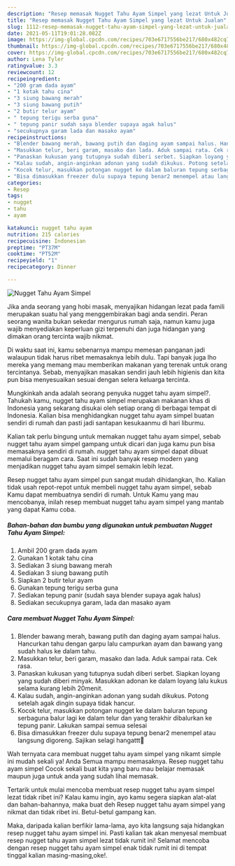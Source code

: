 ```yaml
---
description: "Resep memasak Nugget Tahu Ayam Simpel yang lezat Untuk Jualan"
title: "Resep memasak Nugget Tahu Ayam Simpel yang lezat Untuk Jualan"
slug: 1112-resep-memasak-nugget-tahu-ayam-simpel-yang-lezat-untuk-jualan
date: 2021-05-11T19:01:28.082Z
image: https://img-global.cpcdn.com/recipes/703e6717556be217/680x482cq70/nugget-tahu-ayam-simpel-foto-resep-utama.jpg
thumbnail: https://img-global.cpcdn.com/recipes/703e6717556be217/680x482cq70/nugget-tahu-ayam-simpel-foto-resep-utama.jpg
cover: https://img-global.cpcdn.com/recipes/703e6717556be217/680x482cq70/nugget-tahu-ayam-simpel-foto-resep-utama.jpg
author: Lena Tyler
ratingvalue: 3.3
reviewcount: 12
recipeingredient:
- "200 gram dada ayam"
- "1 kotak tahu cina"
- "3 siung bawang merah"
- "3 siung bawang putih"
- "2 butir telur ayam"
- " tepung terigu serba guna"
- " tepung panir sudah saya blender supaya agak halus"
- "secukupnya garam lada dan masako ayam"
recipeinstructions:
- "Blender bawang merah, bawang putih dan daging ayam sampai halus. Hancurkan tahu dengan garpu lalu campurkan ayam dan bawang yang sudah halus ke dalam tahu."
- "Masukkan telur, beri garam, masako dan lada. Aduk sampai rata. Cek rasa."
- "Panaskan kukusan yang tutupnya sudah diberi serbet. Siapkan loyang yang sudah diberi minyak. Masukkan adonan ke dalam loyang lalu kukus selama kurang lebih 20menit."
- "Kalau sudah, angin-anginkan adonan yang sudah dikukus. Potong setelah agak dingin supaya tidak hancur."
- "Kocok telur, masukkan potongan nugget ke dalam baluran tepung serbaguna balur lagi ke dalam telur dan yang terakhir dibalurkan ke tepung panir. Lakukan sampai semua selesai"
- "Bisa dimasukkan freezer dulu supaya tepung benar2 menempel atau langsung digoreng. Sajikan selagi hangattt🥰"
categories:
- Resep
tags:
- nugget
- tahu
- ayam

katakunci: nugget tahu ayam 
nutrition: 215 calories
recipecuisine: Indonesian
preptime: "PT37M"
cooktime: "PT52M"
recipeyield: "1"
recipecategory: Dinner

---
```



![Nugget Tahu Ayam Simpel](https://img-global.cpcdn.com/recipes/703e6717556be217/680x482cq70/nugget-tahu-ayam-simpel-foto-resep-utama.jpg)

Jika anda seorang yang hobi masak, menyajikan hidangan lezat pada famili merupakan suatu hal yang menggembirakan bagi anda sendiri. Peran seorang  wanita bukan sekedar mengurus rumah saja, namun kamu juga wajib menyediakan keperluan gizi terpenuhi dan juga hidangan yang dimakan orang tercinta wajib nikmat.

Di waktu  saat ini, kamu sebenarnya mampu memesan panganan jadi walaupun tidak harus ribet memasaknya lebih dulu. Tapi banyak juga lho mereka yang memang mau memberikan makanan yang terenak untuk orang tercintanya. Sebab, menyajikan masakan sendiri jauh lebih higienis dan kita pun bisa menyesuaikan sesuai dengan selera keluarga tercinta. 



Mungkinkah anda adalah seorang penyuka nugget tahu ayam simpel?. Tahukah kamu, nugget tahu ayam simpel merupakan makanan khas di Indonesia yang sekarang disukai oleh setiap orang di berbagai tempat di Indonesia. Kalian bisa menghidangkan nugget tahu ayam simpel buatan sendiri di rumah dan pasti jadi santapan kesukaanmu di hari liburmu.

Kalian tak perlu bingung untuk memakan nugget tahu ayam simpel, sebab nugget tahu ayam simpel gampang untuk dicari dan juga kamu pun bisa memasaknya sendiri di rumah. nugget tahu ayam simpel dapat dibuat memalui beragam cara. Saat ini sudah banyak resep modern yang menjadikan nugget tahu ayam simpel semakin lebih lezat.

Resep nugget tahu ayam simpel pun sangat mudah dihidangkan, lho. Kalian tidak usah repot-repot untuk membeli nugget tahu ayam simpel, sebab Kamu dapat membuatnya sendiri di rumah. Untuk Kamu yang mau mencobanya, inilah resep membuat nugget tahu ayam simpel yang mantab yang dapat Kamu coba.

<!--inarticleads1-->

##### Bahan-bahan dan bumbu yang digunakan untuk pembuatan Nugget Tahu Ayam Simpel:

1. Ambil 200 gram dada ayam
1. Gunakan 1 kotak tahu cina
1. Sediakan 3 siung bawang merah
1. Sediakan 3 siung bawang putih
1. Siapkan 2 butir telur ayam
1. Gunakan  tepung terigu serba guna
1. Sediakan  tepung panir (sudah saya blender supaya agak halus)
1. Sediakan secukupnya garam, lada dan masako ayam




<!--inarticleads2-->

##### Cara membuat Nugget Tahu Ayam Simpel:

1. Blender bawang merah, bawang putih dan daging ayam sampai halus. Hancurkan tahu dengan garpu lalu campurkan ayam dan bawang yang sudah halus ke dalam tahu.
1. Masukkan telur, beri garam, masako dan lada. Aduk sampai rata. Cek rasa.
1. Panaskan kukusan yang tutupnya sudah diberi serbet. Siapkan loyang yang sudah diberi minyak. Masukkan adonan ke dalam loyang lalu kukus selama kurang lebih 20menit.
1. Kalau sudah, angin-anginkan adonan yang sudah dikukus. Potong setelah agak dingin supaya tidak hancur.
1. Kocok telur, masukkan potongan nugget ke dalam baluran tepung serbaguna balur lagi ke dalam telur dan yang terakhir dibalurkan ke tepung panir. Lakukan sampai semua selesai
1. Bisa dimasukkan freezer dulu supaya tepung benar2 menempel atau langsung digoreng. Sajikan selagi hangattt🥰




Wah ternyata cara membuat nugget tahu ayam simpel yang nikamt simple ini mudah sekali ya! Anda Semua mampu memasaknya. Resep nugget tahu ayam simpel Cocok sekali buat kita yang baru mau belajar memasak maupun juga untuk anda yang sudah lihai memasak.

Tertarik untuk mulai mencoba membuat resep nugget tahu ayam simpel lezat tidak ribet ini? Kalau kamu ingin, ayo kamu segera siapkan alat-alat dan bahan-bahannya, maka buat deh Resep nugget tahu ayam simpel yang nikmat dan tidak ribet ini. Betul-betul gampang kan. 

Maka, daripada kalian berfikir lama-lama, ayo kita langsung saja hidangkan resep nugget tahu ayam simpel ini. Pasti kalian tak akan menyesal membuat resep nugget tahu ayam simpel lezat tidak rumit ini! Selamat mencoba dengan resep nugget tahu ayam simpel enak tidak rumit ini di tempat tinggal kalian masing-masing,oke!.

